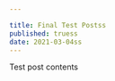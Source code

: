 ```yaml
---

title: Final Test Postss
published: truess
date: 2021-03-04ss
---
```



Test post contents
          
